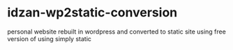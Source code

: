 # idzan-wp2static-conversion
 personal website rebuilt in wordpress and converted to static site using free version of  using simply static
